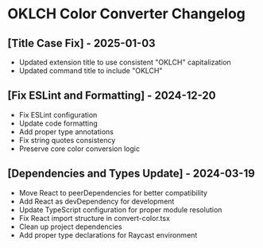 # OKLCH Color Converter Changelog

## [Title Case Fix] - 2025-01-03
- Updated extension title to use consistent "OKLCH" capitalization
- Updated command title to include "OKLCH"

## [Fix ESLint and Formatting] - 2024-12-20

- Fix ESLint configuration
- Update code formatting
- Add proper type annotations
- Fix string quotes consistency
- Preserve core color conversion logic 

## [Dependencies and Types Update] - 2024-03-19

- Move React to peerDependencies for better compatibility
- Add React as devDependency for development
- Update TypeScript configuration for proper module resolution
- Fix React import structure in convert-color.tsx
- Clean up project dependencies
- Add proper type declarations for Raycast environment 
